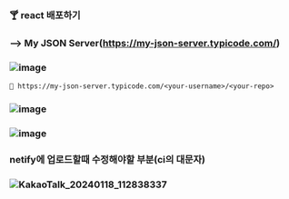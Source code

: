 ### 🍸 react 배포하기
### --> My JSON Server(https://my-json-server.typicode.com/)

### ![image](https://github.com/gogoringhye/read/assets/145514996/490c9295-8e6f-4cb1-8ee9-d1588cf3110c)
```
🔽 https://my-json-server.typicode.com/<your-username>/<your-repo>
```
### ![image](https://github.com/gogoringhye/read/assets/145514996/3855b03a-28eb-4561-8288-40f5969166ef)

### ![image](https://github.com/gogoringhye/read/assets/145514996/c2d60e39-eaa5-42f9-a827-6d437707ad1d)

### netify에 업로드할때 수정해야할 부분(ci의 대문자)
### ![KakaoTalk_20240118_112838337](https://github.com/gogoringhye/read/assets/145514996/7b07b4d5-588b-4532-bb66-96c8486953ee)



